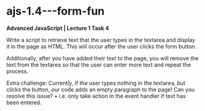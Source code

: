 # ajs-1.4---form-fun

**Advanced JavaScript | Lecture 1 Task 4**

Write a script to retrieve text that the user types in the textarea and display it in the page as HTML.
This will occur after the user clicks the form button.

Additionally, after you have added their text to the page, you will remove the text from the textarea so that the user can enter more text and repeat the process.

Extra challenge: Currently, if the user types nothing in the textarea, but clicks the button, our code adds an empty paragraph to the page! Can you resolve this issue? • i.e. only take action in the event handler if text has been entered.

